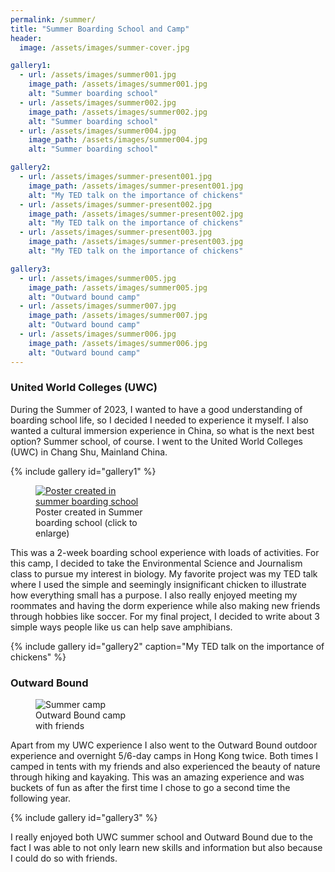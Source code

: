 ```yaml
---
permalink: /summer/
title: "Summer Boarding School and Camp"
header:
  image: /assets/images/summer-cover.jpg

gallery1:
  - url: /assets/images/summer001.jpg
    image_path: /assets/images/summer001.jpg
    alt: "Summer boarding school"
  - url: /assets/images/summer002.jpg
    image_path: /assets/images/summer002.jpg
    alt: "Summer boarding school"
  - url: /assets/images/summer004.jpg
    image_path: /assets/images/summer004.jpg
    alt: "Summer boarding school"

gallery2:
  - url: /assets/images/summer-present001.jpg
    image_path: /assets/images/summer-present001.jpg
    alt: "My TED talk on the importance of chickens"
  - url: /assets/images/summer-present002.jpg
    image_path: /assets/images/summer-present002.jpg
    alt: "My TED talk on the importance of chickens"
  - url: /assets/images/summer-present003.jpg
    image_path: /assets/images/summer-present003.jpg
    alt: "My TED talk on the importance of chickens"

gallery3:
  - url: /assets/images/summer005.jpg
    image_path: /assets/images/summer005.jpg
    alt: "Outward bound camp"
  - url: /assets/images/summer007.jpg
    image_path: /assets/images/summer007.jpg
    alt: "Outward bound camp"
  - url: /assets/images/summer006.jpg
    image_path: /assets/images/summer006.jpg
    alt: "Outward bound camp"
---
```


### United World Colleges (UWC) 

During the Summer of 2023,  I wanted to have a good understanding of boarding school life, so I decided I needed to experience it myself. I also wanted a cultural immersion experience in China, so what is the next best option? Summer school, of course. I went to the United World Colleges (UWC) in Chang Shu, Mainland China.

{% include gallery id="gallery1" %}

<figure style="width: 35%" class="align-right">
  <a href="{{ site.url }}{{ site.baseurl }}/assets/images/summer-poster.jpg" target="_blank"><img src="{{ site.url }}{{ site.baseurl }}/assets/images/summer-poster.jpg" alt="Poster created in summer boarding school"></a>
  <figcaption>Poster created in Summer boarding school (click to enlarge)</figcaption>
</figure>

This was a 2-week boarding school experience with loads of activities. For this camp, I decided to take the Environmental Science and Journalism class to pursue my interest in biology. My favorite project was my TED talk where I used the simple and seemingly insignificant chicken to illustrate how everything small has a purpose. I also really enjoyed meeting my roommates and having the dorm experience while also making new friends through hobbies like soccer. For my final project, I decided to write about 3 simple ways people like us can help save amphibians.

{% include gallery id="gallery2" caption="My TED talk on the importance of chickens" %}

<div class="row">
</div>

### Outward Bound

<figure style="width: 30%" class="align-left">
  <img src="{{ site.url }}{{ site.baseurl }}/assets/images/summer003.jpg" alt="Summer camp">
  <figcaption>Outward Bound camp with friends</figcaption>
</figure>
Apart from my UWC experience I also went to the Outward Bound outdoor experience and overnight 5/6-day camps in Hong Kong twice. Both times I camped in tents with my friends and also experienced the beauty of nature through hiking and kayaking. This was an amazing experience and was buckets of fun as after the first time I chose to go a second time the following year.
<div class="row">
</div>

{% include gallery id="gallery3" %}

I really enjoyed both UWC summer school and Outward Bound due to the fact I was able to not only learn new skills and information but also because I could do so with friends.

